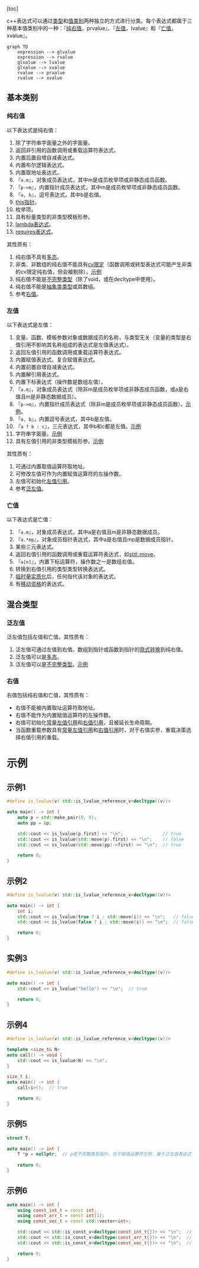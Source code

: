 [toc]

c++表达式可以通过[类型]()和[值类别]()两种独立的方式进行分类。每个表达式都属于三种基本值类别中的一种：『[纯右值](#纯右值)，prvalue』、『[左值](#左值)，lvalue』和『[亡值](#亡值)，xvalue』。

```mermaid
graph TD
    expression --> glvalue
    expression --> rvalue
    glvalue --> lvalue
    glvalue --> xvalue
    rvalue --> prvalue
    rvalue --> xvalue
```

## 基本类别

### 纯右值

以下表达式是纯右值：

1. 除了字符串字面量之外的字面量。
2. 返回非引用的函数调用或重载运算符表达式。
3. 内置后置自增自减表达式。
4. 内置布尔逻辑表达式。
5. 内置取地址表达式。
6. 『`a.m`』，对象成员表达式，其中m是成员枚举项或非静态成员函数。
7. 『`p->m`』，内置指针成员表达式，其中m是成员枚举项或非静态成员函数。
8. 『`a, b`』，逗号表达式，其中b是右值。
9. [this指针]()。
10. 枚举项。
11. 具有标量类型的非类型模板形参。
12. [lambda表达式]()。
13. [requires表达式]()。

其性质有：

1. 纯右值不具有[多态]()。
2. 非类、非数组的纯右值不能具有[cv限定]()（函数调用或转型表达式可能产生非类的cv限定纯右值，但会被剔除）。[示例](#示例6)
3. 纯右值不能是[不完整类型]()（除了void，或在decltype中使用）。
4. 纯右值不能是[抽象类类型]()或其数组。
5. 参考[右值](#右值)。

### 左值

以下表达式是左值：

1. 变量、函数、模板参数对象或数据成员的名称，与类型无关（变量的类型是右值引用不影响其名称组成的表达式是左值表达式）。
2. 返回左值引用的函数调用或重载运算符表达式。
3. 内置赋值表达式、复合赋值表达式。
4. 内置前置自增自减表达式。
5. 内置解引用表达式。
6. 内置下标表达式（操作数是数组左值）。
7. 『`a.m`』，对象成员表达式（除非m是成员枚举项或非静态成员函数，或a是右值且m是非静态数据成员）。
8. 『`p->m`』，内置指针成员表达式（除非m是成员枚举项或非静态成员函数）。[示例](#示例1)。
9. 『`a, b`』，内置逗号表达式，其中b是左值。
10. 『`a ? b : c`』，三元表达式，其中b和c都是左值。[示例](#示例2)
11. 字符串字面量。[示例](#实例3)
12. 具有左值引用的非类型模板形参。[示例](#示例4)

其性质有：

1. 可通过内置取值运算符取地址。
2. 可修改左值可作为内置赋值运算符的左操作数。
3. 左值可初始化[左值引用]()。
4. 参考[泛左值](#泛左值)。

### 亡值

以下表达式是亡值：

1. 『`a.m`』，对象成员表达式，其中a是右值且m是非静态数据成员。
2. 『`a.*mp`』，对象成员指针表达式，其中a是右值且mp是数据成员指针。
3. 某些三元表达式。
4. 返回右值引用的函数调用或重载运算符表达式，如[std::move]()。
5. 『`a[n]`』，内置下标运算符，操作数之一是数组右值。
6. 转换到右值引用的类型类型转换表达式。
7. [临时量实质化]()后，任何指代该对象的表达式。
8. 有[移动资格]()的表达式。

## 混合类型

### 泛左值

泛左值包括左值和亡值，其性质有：

1. 泛左值可通过左值到右值、数组到指针或函数到指针的[隐式转换]()到纯右值。
2. 泛左值可以是[多态]()。
3. 泛左值可以是[不完整类型]()。[示例](#示例5)

### 右值

右值包括纯右值和亡值，其性质有：

* 右值不能被内置取址运算符取地址。
* 右值不能作为内置赋值运算符的左操作数。
* 右值可初始化[常量左值引用]()和[右值引用]()，且被延长生命周期。
* 当函数重载参数具有[常量左值引用]()和[右值引用]()时，对于右值实参，重载决策选择右值引用的重载。

# 示例

## 示例1

```cpp
#define is_lvalue(v) std::is_lvalue_reference_v<decltype((v))>

auto main() -> int {
    auto p = std::make_pair(0, 0);
    auto pp = &p;

    std::cout << is_lvalue(p.first) << "\n";               // true
    std::cout << is_lvalue(std::move(p).first) << "\n";    // false
    std::cout << is_lvalue(std::move(pp)->first) << "\n";  // true

    return 0;
}
```

## 示例2

```cpp
#define is_lvalue(v) std::is_lvalue_reference_v<decltype((v))>

auto main() -> int {
    int i;
    std::cout << is_lvalue(true ? i : std::move(i)) << "\n";   // false
    std::cout << is_lvalue(false ? i : std::move(i)) << "\n";  // false

    return 0;
}
```

## 实例3

```cpp
#define is_lvalue(v) std::is_lvalue_reference_v<decltype((v))>

auto main() -> int {
    std::cout << is_lvalue("hello") << "\n";  // true

    return 0;
}
```

## 示例4

```cpp
#define is_lvalue(v) std::is_lvalue_reference_v<decltype((v))>

template <size_t& N>
auto call() -> void {
    std::cout << is_lvalue(N) << "\n";
}

size_t i;
auto main() -> int {
    call<i>();  // true

    return 0;
}
```

## 示例5

```cpp
struct T;

auto main() -> int {
    T *p = nullptr;  // p是不完整类型指针，位于赋值运算符左侧，属于泛左值表达式
    
    return 0;
}
```

## 示例6

```cpp
auto main() -> int {
    using const_int_t = const int;
    using const_arr_t = const int[1];
    using const_vec_t = const std::vector<int>;

    std::cout << std::is_const_v<decltype(const_int_t{})> << "\n";  // false
    std::cout << std::is_const_v<decltype(const_arr_t{})> << "\n";  // true
    std::cout << std::is_const_v<decltype(const_vec_t{})> << "\n";  // true

    return 0;
}
```

